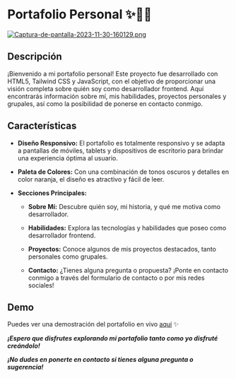 # Portafolio Personal ✨👨‍💻
[![Captura-de-pantalla-2023-11-30-160129.png](https://i.postimg.cc/TwPXhTtL/Captura-de-pantalla-2023-11-30-160129.png)](https://postimg.cc/KKCWHhSx)

## Descripción
¡Bienvenido a mi portafolio personal! Este proyecto fue desarrollado con HTML5, Tailwind CSS y JavaScript, con el objetivo de proporcionar una visión completa sobre quién soy como desarrollador frontend. Aquí encontrarás información sobre mí, mis habilidades, proyectos personales y grupales, así como la posibilidad de ponerse en contacto conmigo.

## Características
- **Diseño Responsivo:** El portafolio es totalmente responsivo y se adapta a pantallas de móviles, tablets y dispositivos de escritorio para brindar una experiencia óptima al usuario.

- **Paleta de Colores:** Con una combinación de tonos oscuros y detalles en color naranja, el diseño es atractivo y fácil de leer.

- **Secciones Principales:**
   - **Sobre Mí:** Descubre quién soy, mi historia, y qué me motiva como desarrollador.
 
   - **Habilidades:** Explora las tecnologías y habilidades que poseo como desarrollador frontend.
 
   - **Proyectos:** Conoce algunos de mis proyectos destacados, tanto personales como grupales.
 
   - **Contacto:** ¿Tienes alguna pregunta o propuesta? ¡Ponte en contacto conmigo a través del formulario de contacto o por mis redes sociales!
 
## Demo
Puedes ver una demostración del portafolio en vivo [aquí](https://franco-javier-nieva-portafolio.netlify.app/) ✨

***¡Espero que disfrutes explorando mi portafolio tanto como yo disfruté creándolo!***

***¡No dudes en ponerte en contacto si tienes alguna pregunta o sugerencia!***
